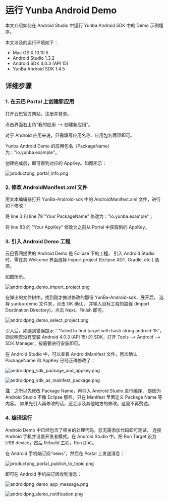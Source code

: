 # 运行 Yunba Android Demo


本文介绍如何在 Android Studio 中运行 Yunba Android SDK 中的 Demo 示例程序。

本文涉及的运行环境如下：

* Mac OS X 10.10.5
* Android Studio 1.3.2
* Android SDK 4.0.3 (API 15)
* YunBa Android SDK 1.4.5

## 详细步骤

### 1. 在云巴 Portal 上创建新应用
打开云巴官方网站，注册并登录。

点击界面右上角“我的应用 --> 创建新应用”。

对于 Android 应用来说，只需填写应用名称、应用包名两项即可。

Yunba Android Demo 的应用包名（PackageName）为："io.yunba.example"。

创建完成后，即可得到对应的 AppKey。如图所示：

![productpng_portal_info.png](https://raw.githubusercontent.com/yunba/docs/master/image/productpng_portal_info.png)

### 2. 修改 AndroidManifest.xml 文件
用文本编辑器打开 YunBa-Android-sdk 中的 AndroidManifest.xml 文件，进行如下修改：

将 line 3 和 line 78 "Your PackageName" 修改为："io.yunba.example"；

将 line 83 的 "Your AppKey" 修改为之前从 Portal 中获取到的 AppKey。

### 3. 引入 Android Demo 工程
云巴官网提供的 Android Demo 是 Eclipse 下的工程，
引入 Android Studio 时，需在其 Welcome 界面选择 Import project (Eclipse ADT, Gradle, etc.) 选项。

如图所示。

![androidpng_demo_import_project.png](https://raw.githubusercontent.com/yunba/docs/master/image/androidpng_demo_import_project.png)

在弹出的文件树中，找到刚才做过修改的那份 YunBa-Android-sdk，展开后，
选择 yunba-demo 文件夹，点击 OK 确认，
并输入目标工程的路径 (Import Destination Directory)，点击 Next、Finish 即可。

![androidpng_demo_select_project.png](https://raw.githubusercontent.com/yunba/docs/master/image/androidpng_demo_select_project.png)


引入后，如遇到错误提示："failed to find target with hash string android-15"，
则说明您没有安装 Android 4.0.3 (API 15) 的 SDK，打开 Tools --> Android --> SDK Manager，按需要进行安装即可。


在 Android Studio 中，可以查看 AndroidManifest 文件，再次确认 PackageName 和 AppKey 已经正确修改了：

![androidpng_sdk_package_and_appkey.png](https://raw.githubusercontent.com/yunba/docs/master/image/androidpng_sdk_package_and_appkey.png)

![androidpng_sdk_as_mainfest_package.png](https://raw.githubusercontent.com/yunba/docs/master/image/androidpng_sdk_as_mainfest_package.png)

**注**：之所以先修改 Package Name，再引入 Android Studio 进行编译，
是因为 Android Studio 不像 Eclipse 那样，只在 Manifest 里面定义 Package Name 等内容。
如果先引入再修改的话，还会涉及其他地方的修改。这里不再赘述。

### 4. 编译运行
Android Demo 中已经包含了相关的处理代码，您无需添加代码即可测试。
连接 Android 手机并设置开发者模式。在 Android Studio 中，把 Run Target 设为 USB device，然后 Rebuild 工程，Run 即可。

在 Android 手机端订阅“news”，然后在 Portal 上发送消息：

![productpng_portal_publish_to_topic.png](https://raw.githubusercontent.com/yunba/docs/master/image/productpng_portal_publish_to_topic.png)


即可在 Android 手机端订阅收到消息：

![androidpng_demo_app_message.png](https://raw.githubusercontent.com/yunba/docs/master/image/androidpng_demo_app_message.png)

![androidpng_demo_notification.png](https://raw.githubusercontent.com/yunba/docs/master/image/androidpng_demo_notification.png)

